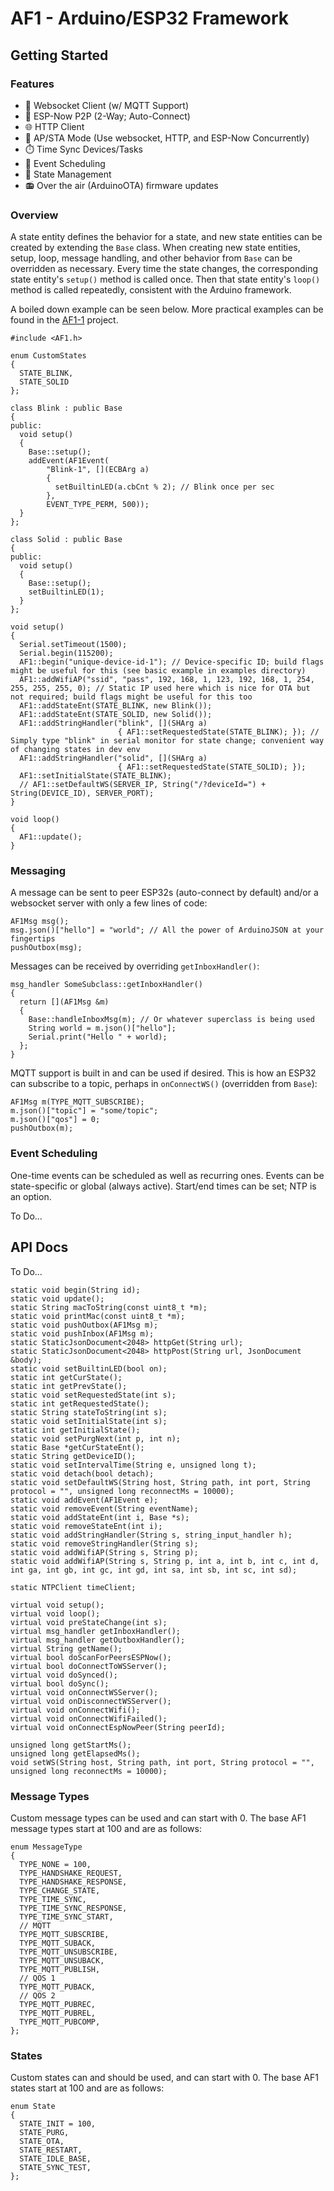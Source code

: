 # AF1 - Arduino/ESP32 Framework

## Getting Started

### Features

- :electric_plug: Websocket Client (w/ MQTT Support)
- :handshake: ESP-Now P2P (2-Way; Auto-Connect)
- :globe_with_meridians: HTTP Client
- :arrows_counterclockwise: AP/STA Mode (Use websocket, HTTP, and ESP-Now Concurrently)
- :stopwatch: Time Sync Devices/Tasks
- :calendar: Event Scheduling
- :trident: State Management
- :radio: Over the air (ArduinoOTA) firmware updates

### Overview

A state entity defines the behavior for a state, and new state entities can be created by extending the `Base` class. When creating new state entities, setup, loop, message handling, and other behavior from `Base` can be overridden as necessary. Every time the state changes, the corresponding state entity's `setup()` method is called once. Then that state entity's `loop()` method is called repeatedly, consistent with the Arduino framework.

A boiled down example can be seen below. More practical examples can be found in the [AF1-1](https://github.com/jonshaw199/af1-1/blob/main/firmware/lights/src/main.cpp) project.

```
#include <AF1.h>

enum CustomStates
{
  STATE_BLINK,
  STATE_SOLID
};

class Blink : public Base
{
public:
  void setup()
  {
    Base::setup();
    addEvent(AF1Event(
        "Blink-1", [](ECBArg a)
        {
          setBuiltinLED(a.cbCnt % 2); // Blink once per sec
        },
        EVENT_TYPE_PERM, 500));
  }
};

class Solid : public Base
{
public:
  void setup()
  {
    Base::setup();
    setBuiltinLED(1);
  }
};

void setup()
{
  Serial.setTimeout(1500);
  Serial.begin(115200);
  AF1::begin("unique-device-id-1"); // Device-specific ID; build flags might be useful for this (see basic example in examples directory)
  AF1::addWifiAP("ssid", "pass", 192, 168, 1, 123, 192, 168, 1, 254, 255, 255, 255, 0); // Static IP used here which is nice for OTA but not required; build flags might be useful for this too
  AF1::addStateEnt(STATE_BLINK, new Blink());
  AF1::addStateEnt(STATE_SOLID, new Solid());
  AF1::addStringHandler("blink", [](SHArg a)
                        { AF1::setRequestedState(STATE_BLINK); }); // Simply type "blink" in serial monitor for state change; convenient way of changing states in dev env
  AF1::addStringHandler("solid", [](SHArg a)
                        { AF1::setRequestedState(STATE_SOLID); });
  AF1::setInitialState(STATE_BLINK);
  // AF1::setDefaultWS(SERVER_IP, String("/?deviceId=") + String(DEVICE_ID), SERVER_PORT);
}

void loop()
{
  AF1::update();
}
```

### Messaging

A message can be sent to peer ESP32s (auto-connect by default) and/or a websocket server with only a few lines of code:

```
AF1Msg msg();
msg.json()["hello"] = "world"; // All the power of ArduinoJSON at your fingertips
pushOutbox(msg);
```

Messages can be received by overriding `getInboxHandler()`:

```
msg_handler SomeSubclass::getInboxHandler()
{
  return [](AF1Msg &m)
  {
    Base::handleInboxMsg(m); // Or whatever superclass is being used
    String world = m.json()["hello"];
    Serial.print("Hello " + world);
  };
}
```

MQTT support is built in and can be used if desired. This is how an ESP32 can subscribe to a topic, perhaps in `onConnectWS()` (overridden from `Base`):

```
AF1Msg m(TYPE_MQTT_SUBSCRIBE);
m.json()["topic"] = "some/topic";
m.json()["qos"] = 0;
pushOutbox(m);
```

### Event Scheduling

One-time events can be scheduled as well as recurring ones. Events can be state-specific or global (always active). Start/end times can be set; NTP is an option.

To Do...

## API Docs

To Do...

```
static void begin(String id);
static void update();
static String macToString(const uint8_t *m);
static void printMac(const uint8_t *m);
static void pushOutbox(AF1Msg m);
static void pushInbox(AF1Msg m);
static StaticJsonDocument<2048> httpGet(String url);
static StaticJsonDocument<2048> httpPost(String url, JsonDocument &body);
static void setBuiltinLED(bool on);
static int getCurState();
static int getPrevState();
static void setRequestedState(int s);
static int getRequestedState();
static String stateToString(int s);
static void setInitialState(int s);
static int getInitialState();
static void setPurgNext(int p, int n);
static Base *getCurStateEnt();
static String getDeviceID();
static void setIntervalTime(String e, unsigned long t);
static void detach(bool detach);
static void setDefaultWS(String host, String path, int port, String protocol = "", unsigned long reconnectMs = 10000);
static void addEvent(AF1Event e);
static void removeEvent(String eventName);
static void addStateEnt(int i, Base *s);
static void removeStateEnt(int i);
static void addStringHandler(String s, string_input_handler h);
static void removeStringHandler(String s);
static void addWifiAP(String s, String p);
static void addWifiAP(String s, String p, int a, int b, int c, int d, int ga, int gb, int gc, int gd, int sa, int sb, int sc, int sd);

static NTPClient timeClient;

virtual void setup();
virtual void loop();
virtual void preStateChange(int s);
virtual msg_handler getInboxHandler();
virtual msg_handler getOutboxHandler();
virtual String getName();
virtual bool doScanForPeersESPNow();
virtual bool doConnectToWSServer();
virtual void doSynced();
virtual bool doSync();
virtual void onConnectWSServer();
virtual void onDisconnectWSServer();
virtual void onConnectWifi();
virtual void onConnectWifiFailed();
virtual void onConnectEspNowPeer(String peerId);

unsigned long getStartMs();
unsigned long getElapsedMs();
void setWS(String host, String path, int port, String protocol = "", unsigned long reconnectMs = 10000);
```

### Message Types

Custom message types can be used and can start with 0. The base AF1 message types start at 100 and are as follows:

```
enum MessageType
{
  TYPE_NONE = 100,
  TYPE_HANDSHAKE_REQUEST,
  TYPE_HANDSHAKE_RESPONSE,
  TYPE_CHANGE_STATE,
  TYPE_TIME_SYNC,
  TYPE_TIME_SYNC_RESPONSE,
  TYPE_TIME_SYNC_START,
  // MQTT
  TYPE_MQTT_SUBSCRIBE,
  TYPE_MQTT_SUBACK,
  TYPE_MQTT_UNSUBSCRIBE,
  TYPE_MQTT_UNSUBACK,
  TYPE_MQTT_PUBLISH,
  // QOS 1
  TYPE_MQTT_PUBACK,
  // QOS 2
  TYPE_MQTT_PUBREC,
  TYPE_MQTT_PUBREL,
  TYPE_MQTT_PUBCOMP,
};
```

### States

Custom states can and should be used, and can start with 0. The base AF1 states start at 100 and are as follows:

```
enum State
{
  STATE_INIT = 100,
  STATE_PURG,
  STATE_OTA,
  STATE_RESTART,
  STATE_IDLE_BASE,
  STATE_SYNC_TEST,
};
```
